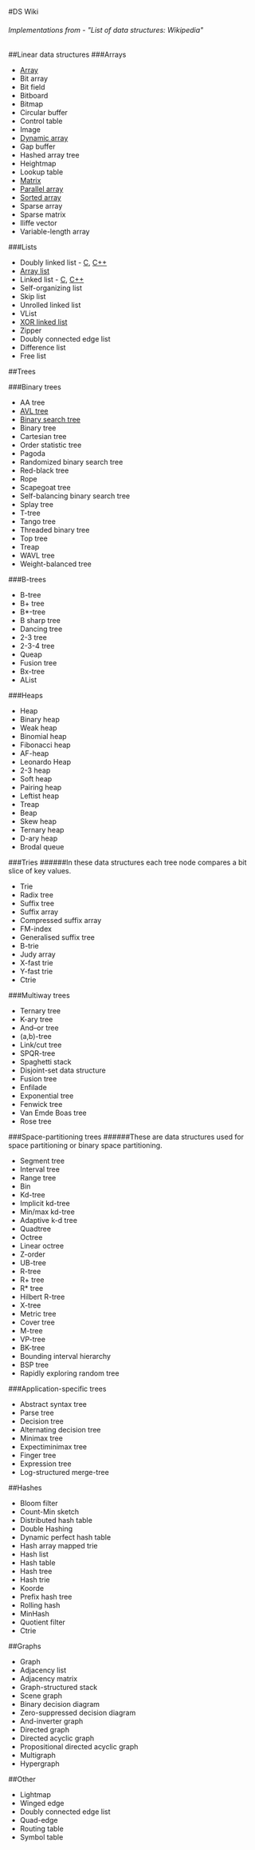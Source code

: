 #DS Wiki
###### Implementations from - "List of data structures: Wikipedia"


##Linear data structures
###Arrays

- [Array](https://github.com/manojpandey/dswiki/blob/master/linear-data-structures/arrays/array.cpp)
- Bit array
- Bit field
- Bitboard
- Bitmap
- Circular buffer
- Control table
- Image
- [Dynamic array](https://github.com/manojpandey/dswiki/blob/master/linear-data-structures/lists/array-list.cpp)
- Gap buffer
- Hashed array tree
- Heightmap
- Lookup table
- [Matrix](https://github.com/manojpandey/dswiki/blob/master/linear-data-structures/arrays/matrix.cpp)
- [Parallel array](https://github.com/manojpandey/dswiki/blob/master/linear-data-structures/arrays/parallel-array.cpp)
- [Sorted array](https://github.com/manojpandey/dswiki/blob/master/linear-data-structures/arrays/sorted-array.cpp)
- Sparse array
- Sparse matrix
- Iliffe vector
- Variable-length array

###Lists
- Doubly linked list - [C](https://github.com/manojpandey/dswiki/blob/master/linear-data-structures/lists/doubly-linked-list.c), [C++](https://github.com/manojpandey/dswiki/blob/master/linear-data-structures/lists/doubly-linked-list.cpp)
- [Array list](https://github.com/manojpandey/dswiki/blob/master/linear-data-structures/lists/array-list.cpp)
- Linked list - [C](https://github.com/manojpandey/dswiki/blob/master/linear-data-structures/lists/singly-linked-list.c), [C++](https://github.com/manojpandey/dswiki/blob/master/linear-data-structures/lists/singly-linked-list.cpp)
- Self-organizing list
- Skip list
- Unrolled linked list
- VList
- [XOR linked list](https://github.com/manojpandey/dswiki/blob/master/linear-data-structures/lists/xor-linked-list.cpp)
- Zipper
- Doubly connected edge list
- Difference list
- Free list

##Trees

###Binary trees
- AA tree
- [AVL tree](https://github.com/akul08/dswiki/blob/master/non-linear-data-structure/trees/avl.cpp)
- [Binary search tree](https://github.com/akul08/dswiki/blob/master/non-linear-data-structure/trees/bst.cpp)
- Binary tree
- Cartesian tree
- Order statistic tree
- Pagoda
- Randomized binary search tree
- Red-black tree
- Rope
- Scapegoat tree
- Self-balancing binary search tree
- Splay tree
- T-tree
- Tango tree
- Threaded binary tree
- Top tree
- Treap
- WAVL tree
- Weight-balanced tree

###B-trees
- B-tree
- B+ tree
- B*-tree
- B sharp tree
- Dancing tree
- 2-3 tree
- 2-3-4 tree
- Queap
- Fusion tree
- Bx-tree
- AList

###Heaps
- Heap
- Binary heap
- Weak heap
- Binomial heap
- Fibonacci heap
- AF-heap
- Leonardo Heap
- 2-3 heap
- Soft heap
- Pairing heap
- Leftist heap
- Treap
- Beap
- Skew heap
- Ternary heap
- D-ary heap
- Brodal queue

###Tries
######In these data structures each tree node compares a bit slice of key values.
- Trie
- Radix tree
- Suffix tree
- Suffix array
- Compressed suffix array
- FM-index
- Generalised suffix tree
- B-trie
- Judy array
- X-fast trie
- Y-fast trie
- Ctrie

###Multiway trees
- Ternary tree
- K-ary tree
- And–or tree
- (a,b)-tree
- Link/cut tree
- SPQR-tree
- Spaghetti stack
- Disjoint-set data structure
- Fusion tree
- Enfilade
- Exponential tree
- Fenwick tree
- Van Emde Boas tree
- Rose tree

###Space-partitioning trees
######These are data structures used for space partitioning or binary space partitioning.
- Segment tree
- Interval tree
- Range tree
- Bin
- Kd-tree
- Implicit kd-tree
- Min/max kd-tree
- Adaptive k-d tree
- Quadtree
- Octree
- Linear octree
- Z-order
- UB-tree
- R-tree
- R+ tree
- R* tree
- Hilbert R-tree
- X-tree
- Metric tree
- Cover tree
- M-tree
- VP-tree
- BK-tree
- Bounding interval hierarchy
- BSP tree
- Rapidly exploring random tree

###Application-specific trees
- Abstract syntax tree
- Parse tree
- Decision tree
- Alternating decision tree
- Minimax tree
- Expectiminimax tree
- Finger tree
- Expression tree
- Log-structured merge-tree

##Hashes
- Bloom filter
- Count-Min sketch
- Distributed hash table
- Double Hashing
- Dynamic perfect hash table
- Hash array mapped trie
- Hash list
- Hash table
- Hash tree
- Hash trie
- Koorde
- Prefix hash tree
- Rolling hash
- MinHash
- Quotient filter
- Ctrie

##Graphs
- Graph
- Adjacency list
- Adjacency matrix
- Graph-structured stack
- Scene graph
- Binary decision diagram
- Zero-suppressed decision diagram
- And-inverter graph
- Directed graph
- Directed acyclic graph
- Propositional directed acyclic graph
- Multigraph
- Hypergraph

##Other
- Lightmap
- Winged edge
- Doubly connected edge list
- Quad-edge
- Routing table
- Symbol table

